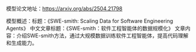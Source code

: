 模型论文地址：https://arxiv.org/abs/2504.21798

模型概述：标题：《SWE-smith: Scaling Data for Software Engineering Agents》
中文文章标题：《SWE-smith：软件工程智能体的数据规模化》
文章内容：介绍SWE-smith方法，通过大规模数据训练软件工程智能体，提高代码理解和生成能力。
